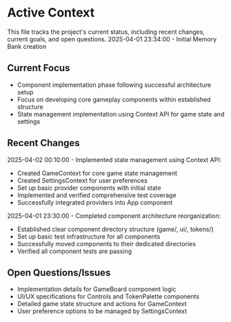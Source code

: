 # Active Context

This file tracks the project's current status, including recent changes, current goals, and open questions.
2025-04-01 23:34:00 - Initial Memory Bank creation

## Current Focus

- Component implementation phase following successful architecture setup
- Focus on developing core gameplay components within established structure
- State management implementation using Context API for game state and settings

## Recent Changes

2025-04-02 00:10:00 - Implemented state management using Context API:
- Created GameContext for core game state management
- Created SettingsContext for user preferences
- Set up basic provider components with initial state
- Implemented and verified comprehensive test coverage
- Successfully integrated providers into App component

2025-04-01 23:30:00 - Completed component architecture reorganization:
- Established clear component directory structure (game/, ui/, tokens/)
- Set up basic test infrastructure for all components
- Successfully moved components to their dedicated directories
- Verified all component tests are passing

## Open Questions/Issues

- Implementation details for GameBoard component logic
- UI/UX specifications for Controls and TokenPalette components
- Detailed game state structure and actions for GameContext
- User preference options to be managed by SettingsContext